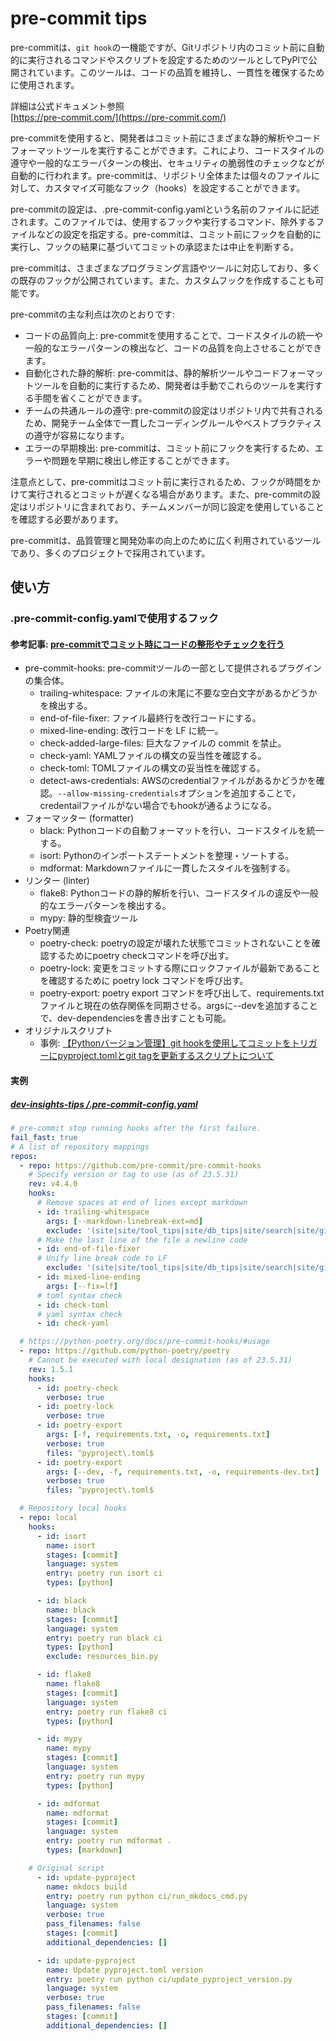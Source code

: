 # pre-commit tips

pre-commitは、`git hook`の一機能ですが、Gitリポジトリ内のコミット前に自動的に実行されるコマンドやスクリプトを設定するためのツールとしてPyPlで公開されています。このツールは、コードの品質を維持し、一貫性を確保するために使用されます。

詳細は公式ドキュメント参照<br />
[https://pre-commit.com/](https://pre-commit.com/)

pre-commitを使用すると、開発者はコミット前にさまざまな静的解析やコードフォーマットツールを実行することができます。これにより、コードスタイルの遵守や一般的なエラーパターンの検出、セキュリティの脆弱性のチェックなどが自動的に行われます。pre-commitは、リポジトリ全体または個々のファイルに対して、カスタマイズ可能なフック（hooks）を設定することができます。

pre-commitの設定は、.pre-commit-config.yamlという名前のファイルに記述されます。このファイルでは、使用するフックや実行するコマンド、除外するファイルなどの設定を指定する。pre-commitは、コミット前にフックを自動的に実行し、フックの結果に基づいてコミットの承認または中止を判断する。

pre-commitは、さまざまなプログラミング言語やツールに対応しており、多くの既存のフックが公開されています。また、カスタムフックを作成することも可能です。

pre-commitの主な利点は次のとおりです:

- コードの品質向上: pre-commitを使用することで、コードスタイルの統一や一般的なエラーパターンの検出など、コードの品質を向上させることができます。
- 自動化された静的解析: pre-commitは、静的解析ツールやコードフォーマットツールを自動的に実行するため、開発者は手動でこれらのツールを実行する手間を省くことができます。
- チームの共通ルールの遵守: pre-commitの設定はリポジトリ内で共有されるため、開発チーム全体で一貫したコーディングルールやベストプラクティスの遵守が容易になります。
- エラーの早期検出: pre-commitは、コミット前にフックを実行するため、エラーや問題を早期に検出し修正することができます。

注意点として、pre-commitはコミット前に実行されるため、フックが時間をかけて実行されるとコミットが遅くなる場合があります。また、pre-commitの設定はリポジトリに含まれており、チームメンバーが同じ設定を使用していることを確認する必要があります。

pre-commitは、品質管理と開発効率の向上のために広く利用されているツールであり、多くのプロジェクトで採用されています。

## 使い方

### .pre-commit-config.yamlで使用するフック

#### 参考記事: [pre-commitでコミット時にコードの整形やチェックを行う](https://zenn.dev/yiskw713/articles/3c3b4022f3e3f22d276d)

- pre-commit-hooks: pre-commitツールの一部として提供されるプラグインの集合体。
  - trailing-whitespace: ファイルの末尾に不要な空白文字があるかどうかを検出する。
  - end-of-file-fixer: ファイル最終行を改行コードにする。
  - mixed-line-ending: 改行コードを LF に統一。
  - check-added-large-files: 巨大なファイルの commit を禁止。
  - check-yaml: YAMLファイルの構文の妥当性を確認する。
  - check-toml: TOMLファイルの構文の妥当性を確認する。
  - detect-aws-credentials: AWSのcredentialファイルがあるかどうかを確認。`--allow-missing-credentials`オプションを追加することで，credentailファイルがない場合でもhookが通るようになる。
- フォーマッター (formatter)
  - black: Pythonコードの自動フォーマットを行い、コードスタイルを統一する。
  - isort: Pythonのインポートステートメントを整理・ソートする。
  - mdformat: Markdownファイルに一貫したスタイルを強制する。
- リンター (linter)
  - flake8: Pythonコードの静的解析を行い、コードスタイルの違反や一般的なエラーパターンを検出する。
  - mypy: 静的型検査ツール
- Poetry関連
  - poetry-check: poetryの設定が壊れた状態でコミットされないことを確認するためにpoetry checkコマンドを呼び出す。
  - poetry-lock: 変更をコミットする際にロックファイルが最新であることを確認するために poetry lock コマンドを呼び出す。
  - poetry-export: poetry export コマンドを呼び出して、requirements.txt ファイルと現在の依存関係を同期させる。argsに--devを追加することで、dev-dependenciesを書き出すことも可能。
- オリジナルスクリプト
  - 事例: [【Pythonバージョン管理】git hookを使用してコミットをトリガーにpyproject.tomlとgit tagを更新するスクリプトについて](https://7rikazhexde-techlog.hatenablog.com/entry/2023/06/10/005231)

#### 実例

##### [dev-insights-tips /.pre-commit-config.yaml](https://github.com/7rikazhexde/dev-insights-tips/blob/main/.pre-commit-config.yaml)

```yaml
# pre-commit stop running hooks after the first failure.
fail_fast: true
# A list of repository mappings
repos:
  - repo: https://github.com/pre-commit/pre-commit-hooks
    # Specify version or tag to use (as of 23.5.31)
    rev: v4.4.0
    hooks:
      # Remove spaces at end of lines except markdown
      - id: trailing-whitespace
        args: [--markdown-linebreak-ext=md]
        exclude: '(site|site/tool_tips|site/db_tips|site/search|site/git_tips|site/python_tips|site/vscode_tips|site/assets|site/tool_tips/tool\-tips|site/db_tips/mariadb|site/db_tips/mariadb/mariadb\-tips|site/git_tips/git\-tips|site/python_tips/pymysql|site/python_tips/dash_plotly|site/python_tips/pymysql/pymysql\-tips|site/python_tips/dash_plotly/dash\-plotly\-tips|site/vscode_tips/vscode\-tips|site/assets/images|site/assets/javascripts|site/assets/stylesheets|site/assets/javascripts/lunr|site/assets/javascripts/workers|site/assets/javascripts/lunr/min)/.*'
      # Make the last line of the file a newline code
      - id: end-of-file-fixer
      # Unify line break code to LF
        exclude: '(site|site/tool_tips|site/db_tips|site/search|site/git_tips|site/python_tips|site/vscode_tips|site/assets|site/tool_tips/tool\-tips|site/db_tips/mariadb|site/db_tips/mariadb/mariadb\-tips|site/git_tips/git\-tips|site/python_tips/pymysql|site/python_tips/dash_plotly|site/python_tips/pymysql/pymysql\-tips|site/python_tips/dash_plotly/dash\-plotly\-tips|site/vscode_tips/vscode\-tips|site/assets/images|site/assets/javascripts|site/assets/stylesheets|site/assets/javascripts/lunr|site/assets/javascripts/workers|site/assets/javascripts/lunr/min)/.*'
      - id: mixed-line-ending
        args: [--fix=lf]
      # toml syntax check
      - id: check-toml
      # yaml syntax check
      - id: check-yaml

  # https://python-poetry.org/docs/pre-commit-hooks/#usage
  - repo: https://github.com/python-poetry/poetry
    # Cannot be executed with local designation (as of 23.5.31)
    rev: 1.5.1
    hooks:
      - id: poetry-check
        verbose: true
      - id: poetry-lock
        verbose: true
      - id: poetry-export
        args: [-f, requirements.txt, -o, requirements.txt]
        verbose: true
        files: ^pyproject\.toml$
      - id: poetry-export
        args: [--dev, -f, requirements.txt, -o, requirements-dev.txt]
        verbose: true
        files: ^pyproject\.toml$

  # Repository local hooks
  - repo: local
    hooks:
      - id: isort
        name: isort
        stages: [commit]
        language: system
        entry: poetry run isort ci
        types: [python]

      - id: black
        name: black
        stages: [commit]
        language: system
        entry: poetry run black ci
        types: [python]
        exclude: resources_bin.py

      - id: flake8
        name: flake8
        stages: [commit]
        language: system
        entry: poetry run flake8 ci
        types: [python]

      - id: mypy
        name: mypy
        stages: [commit]
        language: system
        entry: poetry run mypy
        types: [python]

      - id: mdformat
        name: mdformat
        stages: [commit]
        language: system
        entry: poetry run mdformat .
        types: [markdown]

    # Original script
      - id: update-pyproject
        name: mkdocs build
        entry: poetry run python ci/run_mkdocs_cmd.py
        language: system
        verbose: true
        pass_filenames: false
        stages: [commit]
        additional_dependencies: []

      - id: update-pyproject
        name: Update pyproject.toml version
        entry: poetry run python ci/update_pyproject_version.py
        language: system
        verbose: true
        pass_filenames: false
        stages: [commit]
        additional_dependencies: []
```
